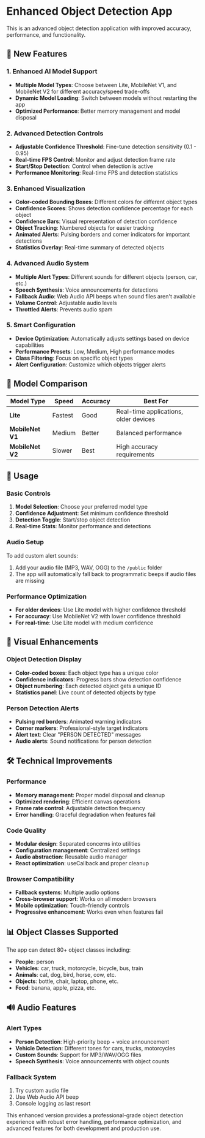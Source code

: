 # Enhanced Object Detection App

This is an advanced object detection application with improved accuracy, performance, and functionality.

## 🚀 New Features

### 1. **Enhanced AI Model Support**
- **Multiple Model Types**: Choose between Lite, MobileNet V1, and MobileNet V2 for different accuracy/speed trade-offs
- **Dynamic Model Loading**: Switch between models without restarting the app
- **Optimized Performance**: Better memory management and model disposal

### 2. **Advanced Detection Controls**
- **Adjustable Confidence Threshold**: Fine-tune detection sensitivity (0.1 - 0.95)
- **Real-time FPS Control**: Monitor and adjust detection frame rate
- **Start/Stop Detection**: Control when detection is active
- **Performance Monitoring**: Real-time FPS and detection statistics

### 3. **Enhanced Visualization**
- **Color-coded Bounding Boxes**: Different colors for different object types
- **Confidence Scores**: Shows detection confidence percentage for each object
- **Confidence Bars**: Visual representation of detection confidence
- **Object Tracking**: Numbered objects for easier tracking
- **Animated Alerts**: Pulsing borders and corner indicators for important detections
- **Statistics Overlay**: Real-time summary of detected objects

### 4. **Advanced Audio System**
- **Multiple Alert Types**: Different sounds for different objects (person, car, etc.)
- **Speech Synthesis**: Voice announcements for detections
- **Fallback Audio**: Web Audio API beeps when sound files aren't available
- **Volume Control**: Adjustable audio levels
- **Throttled Alerts**: Prevents audio spam

### 5. **Smart Configuration**
- **Device Optimization**: Automatically adjusts settings based on device capabilities
- **Performance Presets**: Low, Medium, High performance modes
- **Class Filtering**: Focus on specific object types
- **Alert Configuration**: Customize which objects trigger alerts

## 🎯 Model Comparison

| Model Type | Speed | Accuracy | Best For |
|------------|-------|----------|----------|
| **Lite** | Fastest | Good | Real-time applications, older devices |
| **MobileNet V1** | Medium | Better | Balanced performance |
| **MobileNet V2** | Slower | Best | High accuracy requirements |

## 🔧 Usage

### Basic Controls
1. **Model Selection**: Choose your preferred model type
2. **Confidence Adjustment**: Set minimum confidence threshold
3. **Detection Toggle**: Start/stop object detection
4. **Real-time Stats**: Monitor performance and detections

### Audio Setup
To add custom alert sounds:
1. Add your audio file (MP3, WAV, OGG) to the `/public` folder
2. The app will automatically fall back to programmatic beeps if audio files are missing

### Performance Optimization
- **For older devices**: Use Lite model with higher confidence threshold
- **For accuracy**: Use MobileNet V2 with lower confidence threshold  
- **For real-time**: Use Lite model with medium confidence

## 🎨 Visual Enhancements

### Object Detection Display
- **Color-coded boxes**: Each object type has a unique color
- **Confidence indicators**: Progress bars show detection confidence
- **Object numbering**: Each detected object gets a unique ID
- **Statistics panel**: Live count of detected objects by type

### Person Detection Alerts
- **Pulsing red borders**: Animated warning indicators
- **Corner markers**: Professional-style target indicators
- **Alert text**: Clear "PERSON DETECTED" messages
- **Audio alerts**: Sound notifications for person detection

## 🛠 Technical Improvements

### Performance
- **Memory management**: Proper model disposal and cleanup
- **Optimized rendering**: Efficient canvas operations
- **Frame rate control**: Adjustable detection frequency
- **Error handling**: Graceful degradation when features fail

### Code Quality
- **Modular design**: Separated concerns into utilities
- **Configuration management**: Centralized settings
- **Audio abstraction**: Reusable audio manager
- **React optimization**: useCallback and proper cleanup

### Browser Compatibility
- **Fallback systems**: Multiple audio options
- **Cross-browser support**: Works on all modern browsers
- **Mobile optimization**: Touch-friendly controls
- **Progressive enhancement**: Works even when features fail

## 📊 Object Classes Supported

The app can detect 80+ object classes including:
- **People**: person
- **Vehicles**: car, truck, motorcycle, bicycle, bus, train
- **Animals**: cat, dog, bird, horse, cow, etc.
- **Objects**: bottle, chair, laptop, phone, etc.
- **Food**: banana, apple, pizza, etc.

## 🔊 Audio Features

### Alert Types
- **Person Detection**: High-priority beep + voice announcement
- **Vehicle Detection**: Different tones for cars, trucks, motorcycles
- **Custom Sounds**: Support for MP3/WAV/OGG files
- **Speech Synthesis**: Voice announcements with object counts

### Fallback System
1. Try custom audio file
2. Use Web Audio API beep
3. Console logging as last resort

This enhanced version provides a professional-grade object detection experience with robust error handling, performance optimization, and advanced features for both development and production use.
